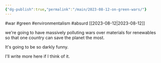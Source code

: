 ```yaml
---
{"dg-publish":true,"permalink":"/main/2023-08-12-on-green-wars/"}
---
```


#war #green #environmentalism #absurd 
[[2023-08-12\|2023-08-12]]

we're going to have massively polluting wars over materials for renewables so that one country can save the planet the most.

It's going to be so darkly funny.

I'll write more here if I think of it.